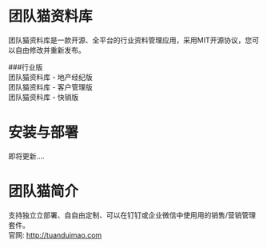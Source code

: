 ﻿团队猫资料库
=====================
团队猫资料库是一款开源、全平台的行业资料管理应用，采用MIT开源协议，您可以自由修改并重新发布。  


###行业版  
团队猫资料库 - 地产经纪版  
团队猫资料库 - 客户管理版  
团队猫资料库 - 快销版  


安装与部署
=====================
即将更新....  


团队猫简介
=====================
⽀持独⽴立部署、⾃自由定制、可以在钉钉或企业微信中使⽤用的销售/营销管理套件。  
官网: http://tuanduimao.com 
